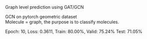 Graph level prediction using GAT/GCN </br>

GCN on pytorch geometric dataset </br>
Molecule = graph, the purpose is to classify molecules. </br>

Epoch: 10, Loss: 0.3611, Train: 80.00%, Valid: 75.24% Test: 71.05%
